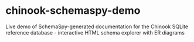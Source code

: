 # chinook-schemaspy-demo
Live demo of SchemaSpy-generated documentation for the Chinook SQLite reference database - interactive HTML schema explorer with ER diagrams
